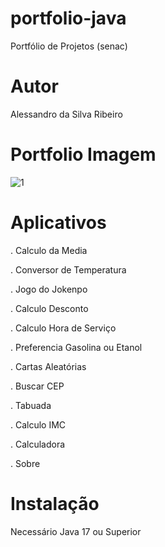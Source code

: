 # portfolio-java
Portfólio de Projetos (senac)


# Autor

Alessandro da Silva Ribeiro

# Portfolio Imagem

![1](https://user-images.githubusercontent.com/57419425/188249064-26e05cc1-f197-4cbf-8d64-b56734f6f5fd.PNG)

# Aplicativos
. Calculo da Media

. Conversor de Temperatura

. Jogo do Jokenpo

. Calculo Desconto

. Calculo Hora de Serviço

. Preferencia Gasolina ou Etanol

. Cartas Aleatórias

. Buscar CEP

. Tabuada

. Calculo IMC

. Calculadora


. Sobre


# Instalação

Necessário Java 17 ou Superior

